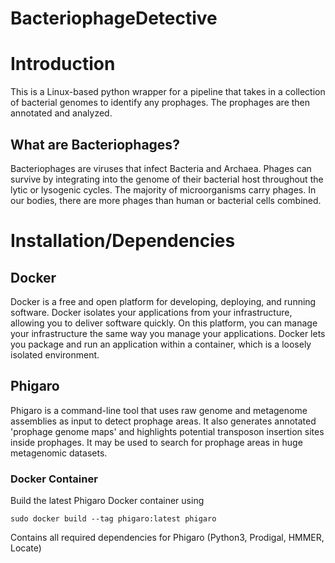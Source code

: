 # BacteriophageDetective

# Introduction
This is a Linux-based python wrapper for a pipeline that takes in a collection of bacterial genomes to identify any prophages. The prophages are then annotated and analyzed.

## What are Bacteriophages?
Bacteriophages are viruses that infect Bacteria and Archaea. Phages can survive by integrating into the genome of their bacterial host throughout the lytic or lysogenic cycles. The majority of microorganisms carry phages. In our bodies, there are more phages than human or bacterial cells combined.

# Installation/Dependencies

## Docker
Docker is a free and open platform for developing, deploying, and running software. Docker isolates your applications from your infrastructure, allowing you to deliver software quickly. On this platform, you can manage your infrastructure the same way you manage your applications. Docker lets you package and run an application within a container, which is a loosely isolated environment.


## Phigaro
Phigaro is a command-line tool that uses raw genome and metagenome assemblies as input to detect prophage areas. It also generates annotated 'prophage genome maps' and highlights potential transposon insertion sites inside prophages. It may be used to search for prophage areas in huge metagenomic datasets.

### Docker Container
Build the latest Phigaro Docker container using
```
sudo docker build --tag phigaro:latest phigaro
```
Contains all required dependencies for Phigaro (Python3, Prodigal, HMMER, Locate)
